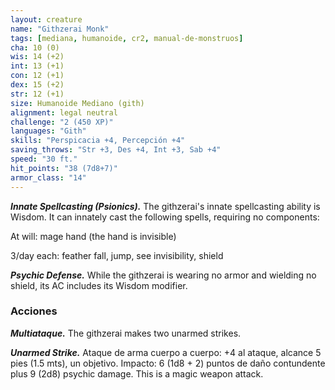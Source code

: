 ```yaml
---
layout: creature
name: "Githzerai Monk"
tags: [mediana, humanoide, cr2, manual-de-monstruos]
cha: 10 (0)
wis: 14 (+2)
int: 13 (+1)
con: 12 (+1)
dex: 15 (+2)
str: 12 (+1)
size: Humanoide Mediano (gith)
alignment: legal neutral
challenge: "2 (450 XP)"
languages: "Gith"
skills: "Perspicacia +4, Percepción +4"
saving_throws: "Str +3, Des +4, Int +3, Sab +4"
speed: "30 ft."
hit_points: "38 (7d8+7)"
armor_class: "14"
---
```


***Innate Spellcasting (Psionics).*** The githzerai's innate spellcasting ability is Wisdom. It can innately cast the following spells, requiring no components:

At will: mage hand (the hand is invisible)

3/day each: feather fall, jump, see invisibility, shield

***Psychic Defense.*** While the githzerai is wearing no armor and wielding no shield, its AC includes its Wisdom modifier.

### Acciones

***Multiataque.*** The githzerai makes two unarmed strikes.

***Unarmed Strike.*** Ataque de arma cuerpo a cuerpo: +4 al ataque, alcance 5 pies (1.5 mts), un objetivo. Impacto: 6 (1d8 + 2) puntos de daño contundente plus 9 (2d8) psychic damage. This is a magic weapon attack.